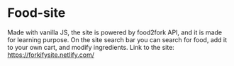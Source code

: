 # Food-site

Made with vanilla JS, the site is powered by food2fork API, and it is made for learning purpose.
On the site search bar you can search for food, add it to your own cart, and modify ingredients. Link to the site: https://forkifysite.netlify.com/
